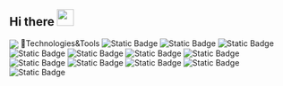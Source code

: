 ## Hi there <img src="https://raw.githubusercontent.com/MartinHeinz/MartinHeinz/master/wave.gif" width="30px">
  <img align="center" src="https://github-readme-stats.vercel.app/api/?username=basedang&theme=or" />
 🤔Technologies&Tools
<img alt="Static Badge" src="https://img.shields.io/badge/build-Linux-brightgreen?label=OS&labelColor=grey&color=blue">
<img alt="Static Badge" src="https://img.shields.io/badge/build-Windows-brightgreen?label=OS&labelColor=grey&color=blue">
<img alt="Static Badge" src="https://img.shields.io/badge/build-JAVA-brightgreen?label=Code&labelColor=grey&color=%2334d051">
<img alt="Static Badge" src="https://img.shields.io/badge/build-JavaScript-brightgreen?label=Code&labelColor=grey&color=%2334d051">
<img alt="Static Badge" src="https://img.shields.io/badge/build-Python-brightgreen?label=Code&labelColor=grey&color=%2334d051">
<img alt="Static Badge" src="https://img.shields.io/badge/build-Eclipse%20IDE-brightgreen?label=Editor&labelColor=grey&color=blue">
<img alt="Static Badge" src="https://img.shields.io/badge/build-Hbuilder-brightgreen?label=Editor&labelColor=grey&color=blue">
<img alt="Static Badge" src="https://img.shields.io/badge/build-Visual%20Studio-brightgreen?label=Editor&labelColor=grey&color=blue">
<img alt="Static Badge" src="https://img.shields.io/badge/build-Mysql-brightgreen?label=Tools&labelColor=grey&color=blue">
<img alt="Static Badge" src="https://img.shields.io/badge/build-Tencent-brightgreen?label=Cloud&labelColor=grey&color=blue">
<img alt="Static Badge" src="https://img.shields.io/badge/build-Tencent?style=plastic&logoSize=auto&label=Cloud&labelColor=grey&color=blue">
<img alt="Static Badge" src="https://img.shields.io/badge/build-Tencent?style=plastic&logoSize=auto&label=Cloud&labelColor=grey&color=blue">






<!--
**basedang/basedang** is a ✨ _special_ ✨ repository because its `README.md` (this file) appears on your GitHub profile.

Here are some ideas to get you started:

- 🔭 I’m currently working on ...
- 🌱 I’m currently learning ...
- 👯 I’m looking to collaborate on ...
- 🤔 I’m looking for help with ...
- 💬 Ask me about ...
- 📫 How to reach me: ...
- 😄 Pronouns: ...
- ⚡ Fun fact: ...
-->
